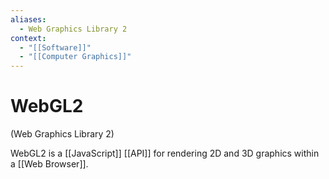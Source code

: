 ```yaml
---
aliases:
  - Web Graphics Library 2
context:
  - "[[Software]]"
  - "[[Computer Graphics]]"
---
```


# WebGL2

(Web Graphics Library 2)

WebGL2 is a [[JavaScript]] [[API]] for rendering 2D and 3D graphics within a [[Web Browser]].
